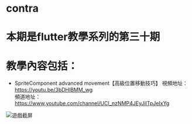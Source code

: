 # contra

# 本期是flutter教學系列的第三十期

# 教學內容包括：
- SpriteComponent advanced movement【高級位置移動技巧】
視頻地址：https://youtu.be/3bDHlBMM_wg <br>
頻道地址：https://www.youtube.com/channel/UCI_nzNMP4JEyJiITpJeIxYg

![遊戲截屏](https://github.com/imperativelyfunctional/contra_weaponary/blob/main/demo.gif)

